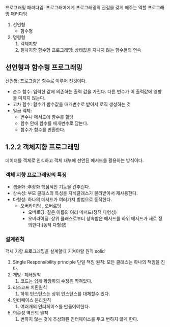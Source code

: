 프로그래밍 패러다임: 프로그래머에게 프로그래밍의 관점을 갖게 해주는 역할
프로그래밍 패러다임
1. 선언형
	-  함수형
2. 명령형
	1. 객체지향
	2. 절차지향
함수형 프로그래밍: 상태값을 지니지 않는 함수들의 연속

## 선언형과 함수형 프로그래밍
선언형: 프로그램은 함수로 이루어 진것이다.
- 순수 함수: 입력한 값에 의존하는 출력 값을 가진다.
다른 변수가 이 출력값에 영향을 미치지 않는다.
- 고차 함수: 함수가 함수값을 매개변수로 받아서 로직 생성하는 것
- 일급 객체: 
	- 변수나 메서드에 함수를 할당
	- 함수 안에 함수를 매개변수로 담는다.
	- 함수가 함수를 반환한다.

## 1.2.2 객체지향 프로그래밍
데이터를 객체로 인식하고 객체 내부에 선언된 메서드를 활용하는 방식이다.
### 객체 지향 프로그래밍의 특징

- 캡슐화 :추상화 핵심적인 기능을 간추린다.
- 상속성: 부모 클래스의 특성을 자식클래스가 물려받아서 재사용한다.
- 다형성: 하나의 메서드가 여러가지 방법으로 동작한다.
	- 오버라이딩 , 오버로딩
		- 오버로딩: 같은 이름의 여러 메서드(정적 다형성)
		- 오버라이딩: 상위 클래스로부터 상속받은 메서드를 하위 메서드가 새로 정의한다.(동적 다형성)
### 설계원칙
객체 지향 프로그래밍을 설계할때 지켜야할 원칙 solid
1. Single Responsibility principle 단일 책임 원칙:
	모든 클래스는 하나의 책임을 진다.
2. 개방- 폐쇄원칙
	1. 코드는 쉽게 확장하되 수정은 막혀있다.
3. 리스코프 치환원칙
	1. 하위 인스턴스는 상위 인스턴스를 대체할수 있다.
4. 인터페이스 분리원칙
	1. 여러개의 인터페이스를 만들어야한다.
5. 의존성 역전의 원칙
	1. 변하지 않는 것에 추상화된 인터페이스를 두고 변하지 않게 한다.